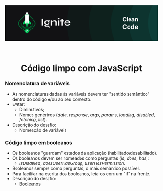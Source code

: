 <p align="center">
  <img src="../.github/capa-ignite-clean-code.png" alt="Ignite Clean Code">
</p>

<br>

<h1 align="center">
  Código limpo com JavaScript
</h1>

### Nomenclatura de variáveis
- As nomenclaturas dadas às variáveis devem ter "sentido semântico" dentro do código e/ou ao seu contexto.
- Evitar:
  - Diminutivos;
  - Nomes genéricos (*data*, *response*, *args*, *params*, *loading*, *disabled*, *fetching*, *list*).
- Descrição do desafio:
  - [Nomeação de variáveis](https://efficient-sloth-d85.notion.site/Desafio-Nomea-o-de-vari-veis-0a8484a8cdc743558d6677910590a874)

### Código limpo em booleanos
- Os booleanos "guardam" estados da aplicação (habilitado/desabilitado).
- Os booleanos devem ser nomeados como perguntas (*is*, *does*, *has*):
  - *isDisabled*, *doesUserHasGroup*, *userHasPermission*.
- Booleanos sempre como perguntas, o mais semântico possível.
- Para facilitar na escrita dos booleanos, leia-os com um "if" na frente.
- Descrição do desafio:
  - [Booleanos](https://efficient-sloth-d85.notion.site/Desafio-Booleanos-aaab19f8e0394d20ae135c30094a7a3c)
